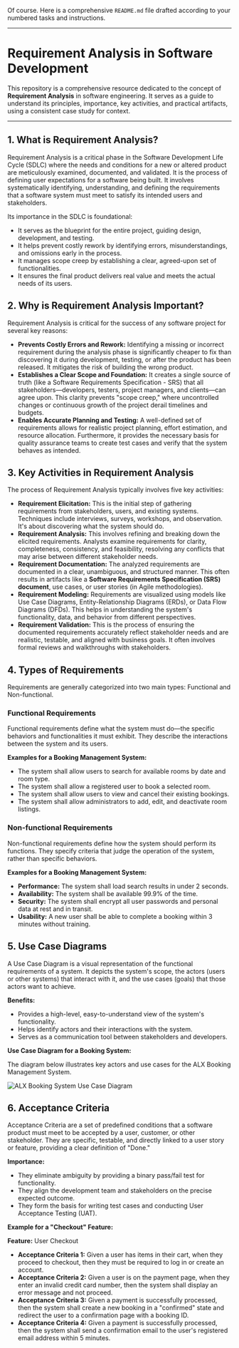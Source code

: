 Of course. Here is a comprehensive `README.md` file drafted according to your numbered tasks and instructions.

***

# Requirement Analysis in Software Development

This repository is a comprehensive resource dedicated to the concept of **Requirement Analysis** in software engineering. It serves as a guide to understand its principles, importance, key activities, and practical artifacts, using a consistent case study for context.

---

## 1. What is Requirement Analysis?

Requirement Analysis is a critical phase in the Software Development Life Cycle (SDLC) where the needs and conditions for a new or altered product are meticulously examined, documented, and validated. It is the process of defining user expectations for a software being built. It involves systematically identifying, understanding, and defining the requirements that a software system must meet to satisfy its intended users and stakeholders.

Its importance in the SDLC is foundational:
*   It serves as the blueprint for the entire project, guiding design, development, and testing.
*   It helps prevent costly rework by identifying errors, misunderstandings, and omissions early in the process.
*   It manages scope creep by establishing a clear, agreed-upon set of functionalities.
*   It ensures the final product delivers real value and meets the actual needs of its users.

## 2. Why is Requirement Analysis Important?

Requirement Analysis is critical for the success of any software project for several key reasons:

*   **Prevents Costly Errors and Rework:** Identifying a missing or incorrect requirement during the analysis phase is significantly cheaper to fix than discovering it during development, testing, or after the product has been released. It mitigates the risk of building the wrong product.
*   **Establishes a Clear Scope and Foundation:** It creates a single source of truth (like a Software Requirements Specification - SRS) that all stakeholders—developers, testers, project managers, and clients—can agree upon. This clarity prevents "scope creep," where uncontrolled changes or continuous growth of the project derail timelines and budgets.
*   **Enables Accurate Planning and Testing:** A well-defined set of requirements allows for realistic project planning, effort estimation, and resource allocation. Furthermore, it provides the necessary basis for quality assurance teams to create test cases and verify that the system behaves as intended.

## 3. Key Activities in Requirement Analysis

The process of Requirement Analysis typically involves five key activities:

*   **Requirement Elicitation:** This is the initial step of gathering requirements from stakeholders, users, and existing systems. Techniques include interviews, surveys, workshops, and observation. It's about discovering what the system should do.
*   **Requirement Analysis:** This involves refining and breaking down the elicited requirements. Analysts examine requirements for clarity, completeness, consistency, and feasibility, resolving any conflicts that may arise between different stakeholder needs.
*   **Requirement Documentation:** The analyzed requirements are documented in a clear, unambiguous, and structured manner. This often results in artifacts like a **Software Requirements Specification (SRS) document**, use cases, or user stories (in Agile methodologies).
*   **Requirement Modeling:** Requirements are visualized using models like Use Case Diagrams, Entity-Relationship Diagrams (ERDs), or Data Flow Diagrams (DFDs). This helps in understanding the system's functionality, data, and behavior from different perspectives.
*   **Requirement Validation:** This is the process of ensuring the documented requirements accurately reflect stakeholder needs and are realistic, testable, and aligned with business goals. It often involves formal reviews and walkthroughs with stakeholders.

## 4. Types of Requirements

Requirements are generally categorized into two main types: Functional and Non-functional.

### Functional Requirements
Functional requirements define what the system must do—the specific behaviors and functionalities it must exhibit. They describe the interactions between the system and its users.

**Examples for a Booking Management System:**
*   The system shall allow users to search for available rooms by date and room type.
*   The system shall allow a registered user to book a selected room.
*   The system shall allow users to view and cancel their existing bookings.
*   The system shall allow administrators to add, edit, and deactivate room listings.

### Non-functional Requirements
Non-functional requirements define how the system should perform its functions. They specify criteria that judge the operation of the system, rather than specific behaviors.

**Examples for a Booking Management System:**
*   **Performance:** The system shall load search results in under 2 seconds.
*   **Availability:** The system shall be available 99.9% of the time.
*   **Security:** The system shall encrypt all user passwords and personal data at rest and in transit.
*   **Usability:** A new user shall be able to complete a booking within 3 minutes without training.

## 5. Use Case Diagrams

A Use Case Diagram is a visual representation of the functional requirements of a system. It depicts the system's scope, the actors (users or other systems) that interact with it, and the use cases (goals) that those actors want to achieve.

**Benefits:**
*   Provides a high-level, easy-to-understand view of the system's functionality.
*   Helps identify actors and their interactions with the system.
*   Serves as a communication tool between stakeholders and developers.

**Use Case Diagram for a Booking System:**

The diagram below illustrates key actors and use cases for the ALX Booking Management System.

![ALX Booking System Use Case Diagram](alx-booking-uc.png)

## 6. Acceptance Criteria

Acceptance Criteria are a set of predefined conditions that a software product must meet to be accepted by a user, customer, or other stakeholder. They are specific, testable, and directly linked to a user story or feature, providing a clear definition of "Done."

**Importance:**
*   They eliminate ambiguity by providing a binary pass/fail test for functionality.
*   They align the development team and stakeholders on the precise expected outcome.
*   They form the basis for writing test cases and conducting User Acceptance Testing (UAT).

**Example for a "Checkout" Feature:**

**Feature:** User Checkout
*   **Acceptance Criteria 1:** Given a user has items in their cart, when they proceed to checkout, then they must be required to log in or create an account.
*   **Acceptance Criteria 2:** Given a user is on the payment page, when they enter an invalid credit card number, then the system shall display an error message and not proceed.
*   **Acceptance Criteria 3:** Given a payment is successfully processed, then the system shall create a new booking in a "confirmed" state and redirect the user to a confirmation page with a booking ID.
*   **Acceptance Criteria 4:** Given a payment is successfully processed, then the system shall send a confirmation email to the user's registered email address within 5 minutes.